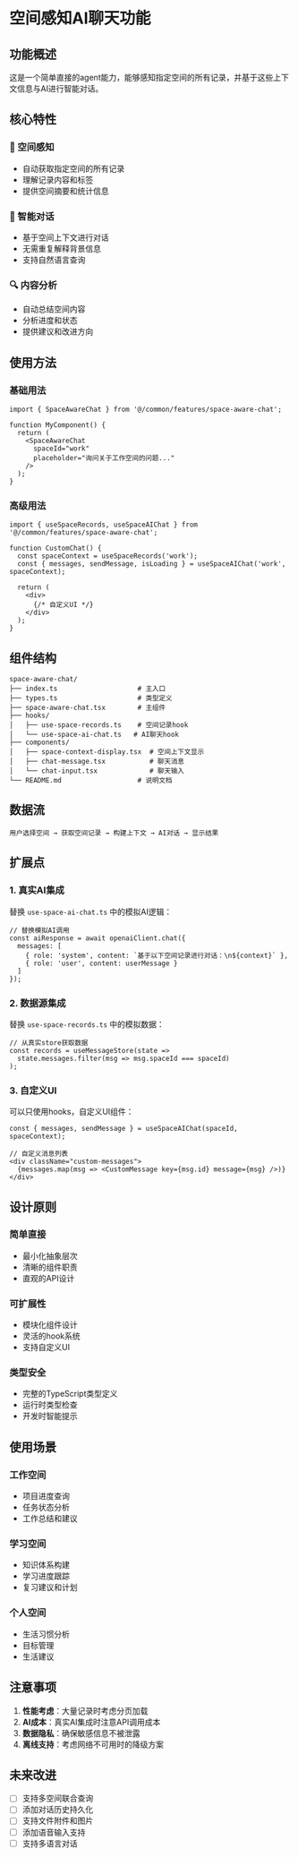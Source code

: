 # 空间感知AI聊天功能

## 功能概述

这是一个简单直接的agent能力，能够感知指定空间的所有记录，并基于这些上下文信息与AI进行智能对话。

## 核心特性

### 🎯 空间感知
- 自动获取指定空间的所有记录
- 理解记录内容和标签
- 提供空间摘要和统计信息

### 💬 智能对话
- 基于空间上下文进行对话
- 无需重复解释背景信息
- 支持自然语言查询

### 🔍 内容分析
- 自动总结空间内容
- 分析进度和状态
- 提供建议和改进方向

## 使用方法

### 基础用法

```tsx
import { SpaceAwareChat } from '@/common/features/space-aware-chat';

function MyComponent() {
  return (
    <SpaceAwareChat 
      spaceId="work"
      placeholder="询问关于工作空间的问题..."
    />
  );
}
```

### 高级用法

```tsx
import { useSpaceRecords, useSpaceAIChat } from '@/common/features/space-aware-chat';

function CustomChat() {
  const spaceContext = useSpaceRecords('work');
  const { messages, sendMessage, isLoading } = useSpaceAIChat('work', spaceContext);
  
  return (
    <div>
      {/* 自定义UI */}
    </div>
  );
}
```

## 组件结构

```
space-aware-chat/
├── index.ts                    # 主入口
├── types.ts                    # 类型定义
├── space-aware-chat.tsx        # 主组件
├── hooks/
│   ├── use-space-records.ts    # 空间记录hook
│   └── use-space-ai-chat.ts   # AI聊天hook
├── components/
│   ├── space-context-display.tsx  # 空间上下文显示
│   ├── chat-message.tsx           # 聊天消息
│   └── chat-input.tsx             # 聊天输入
└── README.md                   # 说明文档
```

## 数据流

```
用户选择空间 → 获取空间记录 → 构建上下文 → AI对话 → 显示结果
```

## 扩展点

### 1. 真实AI集成
替换 `use-space-ai-chat.ts` 中的模拟AI逻辑：

```tsx
// 替换模拟AI调用
const aiResponse = await openaiClient.chat({
  messages: [
    { role: 'system', content: `基于以下空间记录进行对话：\n${context}` },
    { role: 'user', content: userMessage }
  ]
});
```

### 2. 数据源集成
替换 `use-space-records.ts` 中的模拟数据：

```tsx
// 从真实store获取数据
const records = useMessageStore(state => 
  state.messages.filter(msg => msg.spaceId === spaceId)
);
```

### 3. 自定义UI
可以只使用hooks，自定义UI组件：

```tsx
const { messages, sendMessage } = useSpaceAIChat(spaceId, spaceContext);

// 自定义消息列表
<div className="custom-messages">
  {messages.map(msg => <CustomMessage key={msg.id} message={msg} />)}
</div>
```

## 设计原则

### 简单直接
- 最小化抽象层次
- 清晰的组件职责
- 直观的API设计

### 可扩展性
- 模块化组件设计
- 灵活的hook系统
- 支持自定义UI

### 类型安全
- 完整的TypeScript类型定义
- 运行时类型检查
- 开发时智能提示

## 使用场景

### 工作空间
- 项目进度查询
- 任务状态分析
- 工作总结和建议

### 学习空间
- 知识体系构建
- 学习进度跟踪
- 复习建议和计划

### 个人空间
- 生活习惯分析
- 目标管理
- 生活建议

## 注意事项

1. **性能考虑**：大量记录时考虑分页加载
2. **AI成本**：真实AI集成时注意API调用成本
3. **数据隐私**：确保敏感信息不被泄露
4. **离线支持**：考虑网络不可用时的降级方案

## 未来改进

- [ ] 支持多空间联合查询
- [ ] 添加对话历史持久化
- [ ] 支持文件附件和图片
- [ ] 添加语音输入支持
- [ ] 支持多语言对话
